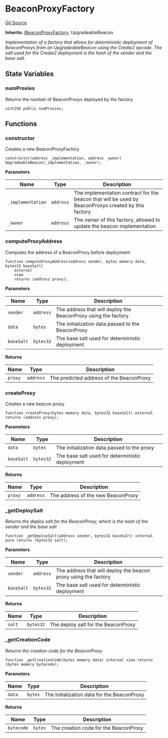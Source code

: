 # BeaconProxyFactory
[Git Source](https://github.com/seamless-protocol/ilm-v2/blob/c66c8e188b984325bffdd199b88ca303e9f58b11/src/BeaconProxyFactory.sol)

**Inherits:**
[IBeaconProxyFactory](/src/interfaces/IBeaconProxyFactory.sol/interface.IBeaconProxyFactory.md), UpgradeableBeacon

*Implementation of a factory that allows for deterministic deployment of BeaconProxys from an UpgradeableBeacon
using the Create2 opcode. The salt used for the Create2 deployment is the hash of the sender and the base salt.*


## State Variables
### numProxies
Returns the number of BeaconProxys deployed by the factory


```solidity
uint256 public numProxies;
```


## Functions
### constructor

Creates a new BeaconProxyFactory


```solidity
constructor(address _implementation, address _owner) UpgradeableBeacon(_implementation, _owner);
```
**Parameters**

|Name|Type|Description|
|----|----|-----------|
|`_implementation`|`address`|The implementation contract for the beacon that will be used by BeaconProxys created by this factory|
|`_owner`|`address`|The owner of this factory, allowed to update the beacon implementation|


### computeProxyAddress

Computes the address of a BeaconProxy before deployment


```solidity
function computeProxyAddress(address sender, bytes memory data, bytes32 baseSalt)
    external
    view
    returns (address proxy);
```
**Parameters**

|Name|Type|Description|
|----|----|-----------|
|`sender`|`address`|The address that will deploy the BeaconProxy using the factory|
|`data`|`bytes`|The initialization data passed to the BeaconProxy|
|`baseSalt`|`bytes32`|The base salt used for deterministic deployment|

**Returns**

|Name|Type|Description|
|----|----|-----------|
|`proxy`|`address`|The predicted address of the BeaconProxy|


### createProxy

Creates a new beacon proxy


```solidity
function createProxy(bytes memory data, bytes32 baseSalt) external returns (address proxy);
```
**Parameters**

|Name|Type|Description|
|----|----|-----------|
|`data`|`bytes`|The initialization data passed to the proxy|
|`baseSalt`|`bytes32`|The base salt used for deterministic deployment|

**Returns**

|Name|Type|Description|
|----|----|-----------|
|`proxy`|`address`|The address of the new BeaconProxy|


### _getDeploySalt

*Returns the deploy salt for the BeaconProxy, which is the hash of the sender and the base salt*


```solidity
function _getDeploySalt(address sender, bytes32 baseSalt) internal pure returns (bytes32 salt);
```
**Parameters**

|Name|Type|Description|
|----|----|-----------|
|`sender`|`address`|The address that will deploy the beacon proxy using the factory|
|`baseSalt`|`bytes32`|The base salt used for deterministic deployment|

**Returns**

|Name|Type|Description|
|----|----|-----------|
|`salt`|`bytes32`|The deploy salt for the BeaconProxy|


### _getCreationCode

*Returns the creation code for the BeaconProxy*


```solidity
function _getCreationCode(bytes memory data) internal view returns (bytes memory bytecode);
```
**Parameters**

|Name|Type|Description|
|----|----|-----------|
|`data`|`bytes`|The initialization data for the BeaconProxy|

**Returns**

|Name|Type|Description|
|----|----|-----------|
|`bytecode`|`bytes`|The creation code for the BeaconProxy|



